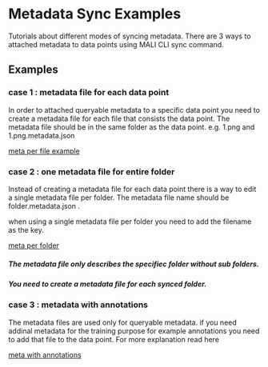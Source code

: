 # Metadata Sync Examples

Tutorials about different modes of syncing metadata.
There are 3 ways to attached metadata to data points using MALI CLI sync command.


## Examples

### case 1 : metadata file for each data point

In order to attached queryable metadata to a specific data point you need to create a metadata file for each file that consists the data point.
The metadata file should be in the same folder as the data point. e.g. 1.png and 1.png.metadata.json

[meta per file example](./meta%20per%20file)

### case 2 : one metadata file for entire folder

Instead of creating a metadata file for each data point there is a way to edit a single metadata file per folder.
The metadata file name should be folder.metadata.json .

when using a single metadata file per folder you need to add the filename as the key.

[meta per folder](./meta%20per%20folder)


##### The metadata file only describes the specifiec folder without sub folders.
##### You need to create a metadata file for each synced folder.

### case 3 : metadata with annotations

The metadata files are used only for queryable metadata. if you need addinal metadata for the training purpose for example annotations you need to add that file to the data point. For more explanation read here <link>

[meta with annotations](./meta%20with%20annotations)
